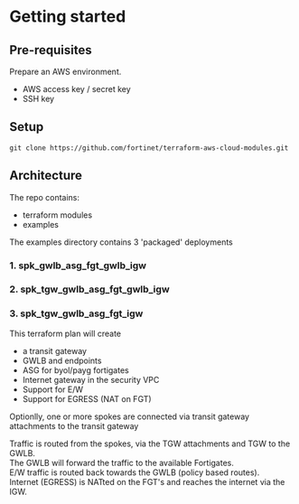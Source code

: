 # Getting started

## Pre-requisites
Prepare an AWS environment. 
- AWS access key / secret key
- SSH key

## Setup
```
git clone https://github.com/fortinet/terraform-aws-cloud-modules.git
```

## Architecture 
The repo contains:
- terraform modules
- examples

The examples directory contains 3 'packaged' deployments

### 1. spk_gwlb_asg_fgt_gwlb_igw
	
### 2. spk_tgw_gwlb_asg_fgt_gwlb_igw
	
### 3. spk_tgw_gwlb_asg_fgt_igw
This terraform plan will create 
- a transit gateway
- GWLB and endpoints
- ASG for byol/payg fortigates
- Internet gateway in the security VPC
- Support for E/W
- Support for EGRESS (NAT on FGT)

Optionlly, one or more spokes are connected via transit gateway attachments to the transit gateway

Traffic is routed from the spokes, via the TGW attachments and TGW to the GWLB.<br>
The GWLB will forward the traffic to the available Fortigates.<br>
E/W traffic is routed back towards the GWLB (policy based routes).<br>
Internet (EGRESS) is NATted on the FGT's and reaches the internet via the IGW.<br>
